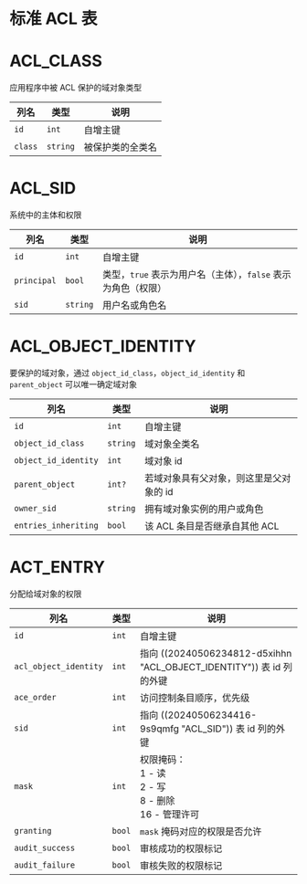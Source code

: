 # 标准 ACL 表

# ACL_CLASS

应用程序中被 ACL 保护的域对象类型

|列名|类型|说明|
| ------| ------| ------------------|
|`id`|`int`|自增主键|
|`class`|`string`|被保护类的全类名|

# ACL_SID

系统中的主体和权限

|列名|类型|说明|
| ------| ------| ------------------------------------------------------|
|`id`|`int`|自增主键|
|`principal`|`bool`|类型，`true` 表示为用户名（主体），`false` 表示为角色（权限）|
|`sid`|`string`|用户名或角色名|

# ACL_OBJECT_IDENTITY

要保护的域对象，通过 `object_id_class`，`object_id_identity` 和 `parent_object` 可以唯一确定域对象

|列名|类型|说明|
| ------| ------| -----------------------------------------|
|`id`|`int`|自增主键|
|`object_id_class`|`string`|域对象全类名|
|`object_id_identity`|`int`|域对象 id|
|`parent_object`|`int?`|若域对象具有父对象，则这里是父对象的 id|
|`owner_sid`|`string`|拥有域对象实例的用户或角色|
|`entries_inheriting`|`bool`|该 ACL 条目是否继承自其他 ACL|

# ACT_ENTRY

分配给域对象的权限

|列名|类型|说明|
| ------| ------| -----------------------------------------------------|
|`id`|`int`|自增主键|
|`acl_object_identity`|`int`|指向 ((20240506234812-d5xihhn "ACL_OBJECT_IDENTITY")) 表 id 列的外键|
|`ace_order`|`int`|访问控制条目顺序，优先级|
|`sid`|`int`|指向 ((20240506234416-9s9qmfg "ACL_SID")) 表 id 列的外键|
|`mask`|`int`|权限掩码：<br />1 - 读<br />2 - 写<br />8 - 删除<br />16 - 管理许可|
|`granting`|`bool`|`mask` 掩码对应的权限是否允许|
|`audit_success`|`bool`|审核成功的权限标记|
|`audit_failure`|`bool`|审核失败的权限标记|
